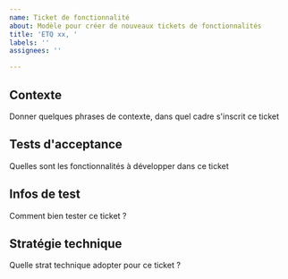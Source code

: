 ```yaml
---
name: Ticket de fonctionnalité
about: Modèle pour créer de nouveaux tickets de fonctionnalités
title: 'ETQ xx, '
labels: ''
assignees: ''

---
```


## Contexte

Donner quelques phrases de contexte, dans quel cadre s'inscrit ce ticket 

## Tests d'acceptance 

Quelles sont les fonctionnalités à développer dans ce ticket 

## Infos de test

Comment bien tester ce ticket ? 

## Stratégie technique 

Quelle strat technique adopter pour ce ticket ?
